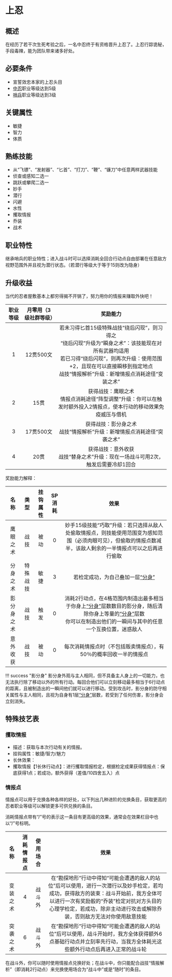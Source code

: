 # 上忍

## 概述

在经历了若干次生死考验之后，一名中忍终于有资格晋升上忍了。上忍行踪诡秘，手段毒辣，能为团队带来诸多好处。

## 必要条件

* 宣誓效忠本家的上忍头目
* <a href="../chunin" target="_blank">中忍</a>职业等级达到5级
* <a href="../../../basicJob/Sentinel" target="_blank">哨兵</a>职业等级达到3级

## 关键属性

* 敏捷
* 智力
* 体质

## 熟练技能

* 从“飞镖”、“发射器”、“匕首”、“打刀”、“鞭”、“镰刀”中任意两样武器技能
* 侦查或感知二选一
* 跳跃或攀爬二选一
* 妙手
* 潜行
* 闪避
* 水性
* 攫取情报
* 乔装
* 战术
  
## 职业特性

继承哨兵的职业特性；进入战斗时可以选择消耗全回合行动点自由部署在任意敌方视野范围外并且视为潜行状态。（若潜行等级大于等于15则改为隐身）

## 升级收益

当代的忍者屋敷基本上都穷得揭不开锅了，努力用你的情报来赚取外快吧！

职业等级|月零用（3级社群等级）|奖励能力
:--:|:--:|:--:
1|12贯500文|若未习得匕首15级特殊战技“绕后闪现”，则习得之<br>“绕后闪现”升级为“瞬身之术”：该技能现在对所有武器均适用<br>若已习得“绕后闪现”，则再次升级：使用范围+2，且现在可以直接瞬移到指定地点<br>战技“情报解析”升级：新增情报点消耗途径“变装之术”
2|15贯|获得战技：鹰眼之术<br>情报点消耗途径“阵型调整”升级：你可以在触发时额外投入2情报点，使本行动的移动效果免疫威压与借机
3|17贯500文|获得战技：影分身之术<br>战技“情报解析”升级：新增情报点消耗途径“突袭之术”
4|20贯|获得战技：意外收获<br>战技“替身之术”升级：现在一场战斗可用2次，触发后需要冷却1回合

奖励能力解释：

名称|类型|挂钩属性|SP消耗|效果
:--:|:--:|:--:|:--:|:--:
鹰眼之术|战技|被动|0|妙手15级技能“巧取”升级：若只选择从敌人处偷取情报点，则技能使用范围变为感知范围（必须肉眼可见），但偷取的情报点数减半，该敌人剩余的一半情报点可以之后再进行偷取
分身之术|特殊战技|敏捷|3|若检定成功，为自己叠加一层<a href="../../../../status/mark/#分身" target="_blank">“分身”</a>
影分身之术|战技|触发|0|消耗2行动点，在4格范围内制造出最多相当于你身上<a href="../../../../status/mark/#分身" target="_blank">“分身”</a>层数数目的影分身，随后清除你身上等量的<a href="../../../../status/mark/#分身" target="_blank">“分身”</a>层数<br>你可以在制造出他们的一瞬间与其中的任意一个互换位置，迷惑敌人
意外收获|战技|被动|0|每次消耗情报点时（不包括贩卖情报点），有50％的概率回收一半的情报点

!!! success "影分身"
    影分身外观与主人相同，但不具备主人身上的一切能力，也无法执行除了移动以外的所有行动。每回合他们可以立刻移动最多相当于6行动点的距离，且被制造出的一瞬间他们就可以进行移动。受到攻击时，影分身的防守相关属性与主人相同，且视为自身有1层<a href="../../../../status/mark/#分身" target="_blank">“分身”</a>层数，若受到了任何伤害，影分身会立刻消失。


## 特殊技艺表

### 攫取情报

* 描述：获取与本次行动有关的情报。
* 挂钩属性：敏捷/智力/魅力
* 长休效果：
* 攫取情报【1长休行动点】：进行攫取情报检定，根据检定成果获得情报点：保底获得1点；若成功，额外获得（差值/10四舍五入）点

### 情报点

情报点可以用于兑换各种各样的好处，以下列出几种进阶的兑换条目，获取更高的忍者职业等级可以解锁更多可供兑换的条目。

消耗情报点带有“/”号的表示这一条目有更高级的效果，通常会在效果栏目中也以“/”号标明。

名称|消耗情报点|使用场合|效果
:--:|:--:|:--:|:--:
变装之术|4|战斗外|在“勘探地形”行动中得知“可能会遭遇的敌人的站位”后可以使用，进行一次潜行以及妙手检定，若均成功，获得敌方的装束：战斗开始前，我方全体可以进行一次有奖励骰的“乔装”检定对抗对方头目的心理学检定，若成功，除非主动进行攻击或解除乔装，否则敌方无法对你使用敌意技能
突袭之术|6|战斗外|在“勘探地形”行动中得知“可能会遭遇的敌人的站位”后可以使用，战斗开始时，我方全体获得额外6点基础行动点并立刻率先行动，当我方全体耗光这些额外行动点后再进入正常的战斗轮

在战斗外，你可以随时使用情报点兑换好处；在战斗中，你只能配合战技“情报解析”（即消耗2行动点）来兑换使用场合为“战斗中”或是“随时”的条目。